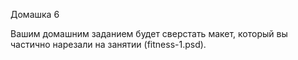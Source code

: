 Домашка 6

Вашим домашним заданием будет сверстать макет, который вы частично нарезали на занятии (fitness-1.psd). 

